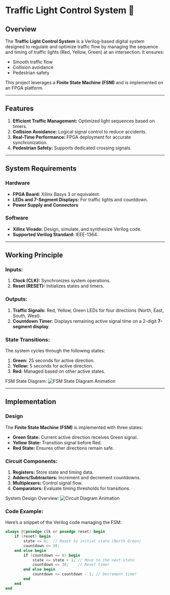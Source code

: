# Traffic Light Control System 🚦

## Overview
The **Traffic Light Control System** is a Verilog-based digital system designed to regulate and optimize traffic flow by managing the sequence and timing of traffic lights (Red, Yellow, Green) at an intersection. It ensures:
- Smooth traffic flow
- Collision avoidance
- Pedestrian safety

This project leverages a **Finite State Machine (FSM)** and is implemented on an FPGA platform.

---

## Features
1. **Efficient Traffic Management:** Optimized light sequences based on timers.
2. **Collision Avoidance:** Logical signal control to reduce accidents.
3. **Real-Time Performance:** FPGA deployment for accurate synchronization.
4. **Pedestrian Safety:** Supports dedicated crossing signals.

---

## System Requirements
### Hardware
- **FPGA Board:** Xilinx Basys 3 or equivalent.
- **LEDs and 7-Segment Displays:** For traffic lights and countdown.
- **Power Supply and Connectors**
  
### Software
- **Xilinx Vivado:** Design, simulate, and synthesize Verilog code.
- **Supported Verilog Standard:** IEEE-1364.

---

## Working Principle

### Inputs:
1. **Clock (CLK):** Synchronizes system operations.
2. **Reset (RESET):** Initializes states and timers.

### Outputs:
1. **Traffic Signals:** Red, Yellow, Green LEDs for four directions (North, East, South, West).
2. **Countdown Timer:** Displays remaining active signal time on a 2-digit **7-segment display**.

### State Transitions:
The system cycles through the following states:
1. **Green:** 25 seconds for active direction.
2. **Yellow:** 5 seconds for active direction.
3. **Red:** Managed based on other active states.

FSM State Diagram:
![FSM State Diagram Animation](https://placeholder-url.com/fsm-animation.gif)

---

## Implementation

### Design
The **Finite State Machine (FSM)** is implemented with three states:
- **Green State:** Current active direction receives Green signal.
- **Yellow State:** Transition signal before Red.
- **Red State:** Ensures other directions remain safe.

### Circuit Components:
1. **Registers:** Store state and timing data.
2. **Adders/Subtractors:** Increment and decrement countdowns.
3. **Multiplexers:** Control signal flow.
4. **Comparators:** Evaluate timing thresholds for transitions.

System Design Overview:
![Circuit Diagram Animation](https://placeholder-url.com/circuit-animation.gif)

### Code Example:
Here’s a snippet of the Verilog code managing the FSM:
```verilog
always @(posedge clk or posedge reset) begin
    if (reset) begin
        state <= 0;  // Reset to initial state (North Green)
        countdown <= 30;
    end else begin
        if (countdown == 0) begin
            state <= state + 1; // Move to the next state
            countdown <= 30;    // Reset timer
        end else begin
            countdown <= countdown - 1; // Decrement timer
        end
    end
end
